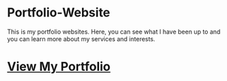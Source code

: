 # Portfolio-Website
This is my portfolio websites. Here, you can see what I have been up to and you can learn more about my services and interests.
<h1> <a href="https://oluseyi18.github.io/Portfolio-Website/">View My Portfolio</a></h1>
